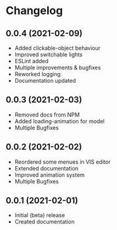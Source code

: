 # Changelog
<!--
	Placeholder for the next version (add instead of version-number-headline below):
	## __WORK IN PROGRESS__
-->
## 0.0.4 (2021-02-09)
* Added clickable-object behaviour
* Improved switchable lights
* ESLint added
* Multiple improvements & bugfixes
* Reworked logging
* Documentation updated

## 0.0.3 (2021-02-03)
* Removed docs from NPM
* Added loading-animation for model
* Multiple Bugfixes

## 0.0.2 (2021-02-02)
* Reordered some menues in VIS editor
* Extended documentation
* Improved animation system
* Multiple Bugfixes

## 0.0.1 (2021-02-01)
* Initial (beta) release
* Created documentation